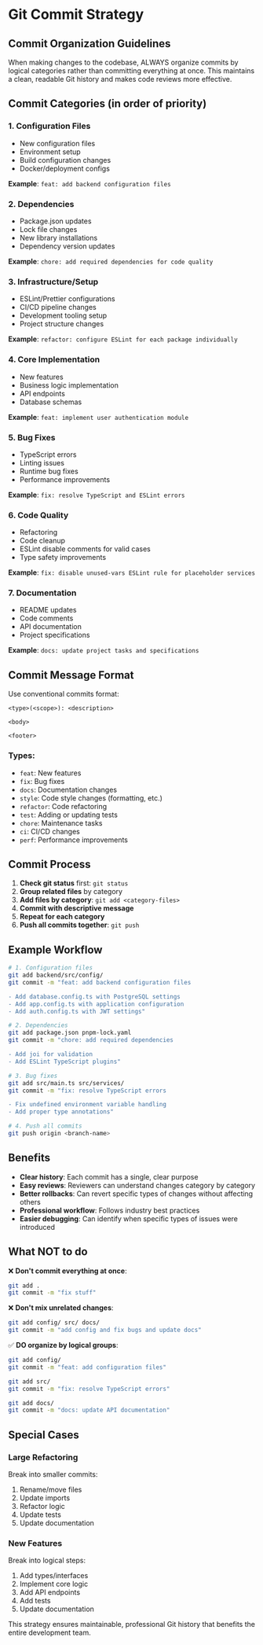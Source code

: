 # Git Commit Strategy

## Commit Organization Guidelines

When making changes to the codebase, ALWAYS organize commits by logical categories rather than committing everything at once. This maintains a clean, readable Git history and makes code reviews more effective.

## Commit Categories (in order of priority)

### 1. Configuration Files

- New configuration files
- Environment setup
- Build configuration changes
- Docker/deployment configs

**Example**: `feat: add backend configuration files`

### 2. Dependencies

- Package.json updates
- Lock file changes
- New library installations
- Dependency version updates

**Example**: `chore: add required dependencies for code quality`

### 3. Infrastructure/Setup

- ESLint/Prettier configurations
- CI/CD pipeline changes
- Development tooling setup
- Project structure changes

**Example**: `refactor: configure ESLint for each package individually`

### 4. Core Implementation

- New features
- Business logic implementation
- API endpoints
- Database schemas

**Example**: `feat: implement user authentication module`

### 5. Bug Fixes

- TypeScript errors
- Linting issues
- Runtime bug fixes
- Performance improvements

**Example**: `fix: resolve TypeScript and ESLint errors`

### 6. Code Quality

- Refactoring
- Code cleanup
- ESLint disable comments for valid cases
- Type safety improvements

**Example**: `fix: disable unused-vars ESLint rule for placeholder services`

### 7. Documentation

- README updates
- Code comments
- API documentation
- Project specifications

**Example**: `docs: update project tasks and specifications`

## Commit Message Format

Use conventional commits format:

```
<type>(<scope>): <description>

<body>

<footer>
```

### Types:

- `feat`: New features
- `fix`: Bug fixes
- `docs`: Documentation changes
- `style`: Code style changes (formatting, etc.)
- `refactor`: Code refactoring
- `test`: Adding or updating tests
- `chore`: Maintenance tasks
- `ci`: CI/CD changes
- `perf`: Performance improvements

## Commit Process

1. **Check git status** first: `git status`
2. **Group related files** by category
3. **Add files by category**: `git add <category-files>`
4. **Commit with descriptive message**
5. **Repeat for each category**
6. **Push all commits together**: `git push`

## Example Workflow

```bash
# 1. Configuration files
git add backend/src/config/
git commit -m "feat: add backend configuration files

- Add database.config.ts with PostgreSQL settings
- Add app.config.ts with application configuration
- Add auth.config.ts with JWT settings"

# 2. Dependencies
git add package.json pnpm-lock.yaml
git commit -m "chore: add required dependencies

- Add joi for validation
- Add ESLint TypeScript plugins"

# 3. Bug fixes
git add src/main.ts src/services/
git commit -m "fix: resolve TypeScript errors

- Fix undefined environment variable handling
- Add proper type annotations"

# 4. Push all commits
git push origin <branch-name>
```

## Benefits

- **Clear history**: Each commit has a single, clear purpose
- **Easy reviews**: Reviewers can understand changes category by category
- **Better rollbacks**: Can revert specific types of changes without affecting others
- **Professional workflow**: Follows industry best practices
- **Easier debugging**: Can identify when specific types of issues were introduced

## What NOT to do

❌ **Don't commit everything at once**:

```bash
git add .
git commit -m "fix stuff"
```

❌ **Don't mix unrelated changes**:

```bash
git add config/ src/ docs/
git commit -m "add config and fix bugs and update docs"
```

✅ **DO organize by logical groups**:

```bash
git add config/
git commit -m "feat: add configuration files"

git add src/
git commit -m "fix: resolve TypeScript errors"

git add docs/
git commit -m "docs: update API documentation"
```

## Special Cases

### Large Refactoring

Break into smaller commits:

1. Rename/move files
2. Update imports
3. Refactor logic
4. Update tests
5. Update documentation

### New Features

Break into logical steps:

1. Add types/interfaces
2. Implement core logic
3. Add API endpoints
4. Add tests
5. Update documentation

This strategy ensures maintainable, professional Git history that benefits the entire development team.
